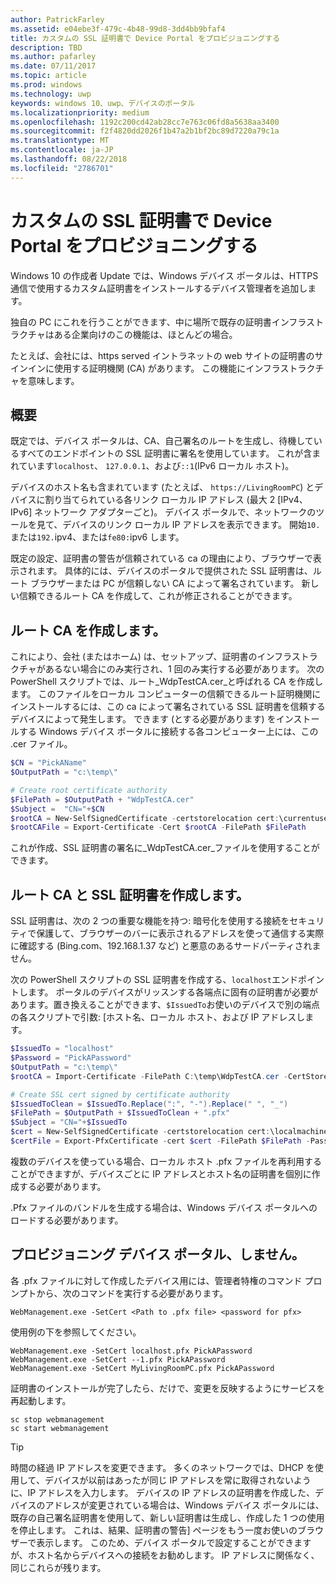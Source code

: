 ```yaml
---
author: PatrickFarley
ms.assetid: e04ebe3f-479c-4b48-99d8-3dd4bb9bfaf4
title: カスタムの SSL 証明書で Device Portal をプロビジョニングする
description: TBD
ms.author: pafarley
ms.date: 07/11/2017
ms.topic: article
ms.prod: windows
ms.technology: uwp
keywords: windows 10、uwp、デバイスのポータル
ms.localizationpriority: medium
ms.openlocfilehash: 1192c200cd42ab28cc7e763c06fd8a5638aa3400
ms.sourcegitcommit: f2f4820dd2026f1b47a2b1bf2bc89d7220a79c1a
ms.translationtype: MT
ms.contentlocale: ja-JP
ms.lasthandoff: 08/22/2018
ms.locfileid: "2786701"
---
```

# <a name="provision-device-portal-with-a-custom-ssl-certificate"></a>カスタムの SSL 証明書で Device Portal をプロビジョニングする
Windows 10 の作成者 Update では、Windows デバイス ポータルは、HTTPS 通信で使用するカスタム証明書をインストールするデバイス管理者を追加します。 

独自の PC にこれを行うことができます、中に場所で既存の証明書インフラストラクチャはある企業向けのこの機能は、ほとんどの場合。  

たとえば、会社には、https served イントラネットの web サイトの証明書のサインインに使用する証明機関 (CA) があります。 この機能にインフラストラクチャを意味します。 

## <a name="overview"></a>概要
既定では、デバイス ポータルは、CA、自己署名のルートを生成し、待機しているすべてのエンドポイントの SSL 証明書に署名を使用しています。 これが含まれています`localhost`、 `127.0.0.1`、および`::1`(IPv6 ローカル ホスト)。

デバイスのホスト名も含まれています (たとえば、 `https://LivingRoomPC`) とデバイスに割り当てられている各リンク ローカル IP アドレス (最大 2 [IPv4、IPv6] ネットワーク アダプターごと)。 デバイス ポータルで、ネットワークのツールを見て、デバイスのリンク ローカル IP アドレスを表示できます。 開始`10.`または`192.`ipv4、または`fe80:`ipv6 します。 

既定の設定、証明書の警告が信頼されている ca の理由により、ブラウザーで表示されます。 具体的には、デバイスのポータルで提供された SSL 証明書は、ルート ブラウザーまたは PC が信頼しない CA によって署名されています。 新しい信頼できるルート CA を作成して、これが修正されることができます。

## <a name="create-a-root-ca"></a>ルート CA を作成します。

これにより、会社 (またはホーム) は、セットアップ、証明書のインフラストラクチャがあるない場合にのみ実行され、1 回のみ実行する必要があります。 次の PowerShell スクリプトでは、ルート_WdpTestCA.cer_と呼ばれる CA を作成します。 このファイルをローカル コンピューターの信頼できるルート証明機関にインストールするには、この ca によって署名されている SSL 証明書を信頼するデバイスによって発生します。 できます (とする必要があります) をインストールする Windows デバイス ポータルに接続する各コンピューター上には、この .cer ファイル。  

```PowerShell
$CN = "PickAName"
$OutputPath = "c:\temp\"

# Create root certificate authority
$FilePath = $OutputPath + "WdpTestCA.cer"
$Subject =  "CN="+$CN
$rootCA = New-SelfSignedCertificate -certstorelocation cert:\currentuser\my -Subject $Subject -HashAlgorithm "SHA512" -KeyUsage CertSign,CRLSign
$rootCAFile = Export-Certificate -Cert $rootCA -FilePath $FilePath
```

これが作成、SSL 証明書の署名に_WdpTestCA.cer_ファイルを使用することができます。 

## <a name="create-an-ssl-certificate-with-the-root-ca"></a>ルート CA と SSL 証明書を作成します。

SSL 証明書は、次の 2 つの重要な機能を持つ: 暗号化を使用する接続をセキュリティで保護して、ブラウザーのバーに表示されるアドレスを使って通信する実際に確認する (Bing.com、192.168.1.37 など) と悪意のあるサードパーティされません。

次の PowerShell スクリプトの SSL 証明書を作成する、`localhost`エンドポイントします。 ポータルのデバイスがリッスンする各端点に固有の証明書が必要があります。置き換えることができます、`$IssuedTo`お使いのデバイスで別の端点の各スクリプトで引数: [ホスト名、ローカル ホスト、および IP アドレスします。

```PowerShell
$IssuedTo = "localhost"
$Password = "PickAPassword"
$OutputPath = "c:\temp\"
$rootCA = Import-Certificate -FilePath C:\temp\WdpTestCA.cer -CertStoreLocation Cert:\CurrentUser\My\

# Create SSL cert signed by certificate authority
$IssuedToClean = $IssuedTo.Replace(":", "-").Replace(" ", "_")
$FilePath = $OutputPath + $IssuedToClean + ".pfx"
$Subject = "CN="+$IssuedTo
$cert = New-SelfSignedCertificate -certstorelocation cert:\localmachine\my -Subject $Subject -DnsName $IssuedTo -Signer $rootCA -HashAlgorithm "SHA512"
$certFile = Export-PfxCertificate -cert $cert -FilePath $FilePath -Password (ConvertTo-SecureString -String $Password -Force -AsPlainText)
```

複数のデバイスを使っている場合、ローカル ホスト .pfx ファイルを再利用することができますが、デバイスごとに IP アドレスとホスト名の証明書を個別に作成する必要があります。

.Pfx ファイルのバンドルを生成する場合は、Windows デバイス ポータルへのロードする必要があります。 

## <a name="provision-device-portal-with-the-certifications"></a>プロビジョニング デバイス ポータル、しません。

各 .pfx ファイルに対して作成したデバイス用には、管理者特権のコマンド プロンプトから、次のコマンドを実行する必要があります。

```
WebManagement.exe -SetCert <Path to .pfx file> <password for pfx> 
```

使用例の下を参照してください。
```
WebManagement.exe -SetCert localhost.pfx PickAPassword
WebManagement.exe -SetCert --1.pfx PickAPassword
WebManagement.exe -SetCert MyLivingRoomPC.pfx PickAPassword
```

証明書のインストールが完了したら、だけで、変更を反映するようにサービスを再起動します。

```
sc stop webmanagement
sc start webmanagement
```

> [!TIP]
> 時間の経過 IP アドレスを変更できます。
多くのネットワークでは、DHCP を使用して、デバイスが以前はあったが同じ IP アドレスを常に取得されないように、IP アドレスを入力します。 デバイスの IP アドレスの証明書を作成した、デバイスのアドレスが変更されている場合は、Windows デバイス ポータルには、既存の自己署名証明書を使用して、新しい証明書は生成し、作成した 1 つの使用を停止します。 これは、結果、証明書の警告] ページをもう一度お使いのブラウザーで表示します。 このため、デバイス ポータルで設定することができますが、ホスト名からデバイスへの接続をお勧めします。 IP アドレスに関係なく、同じこれらが残ります。
